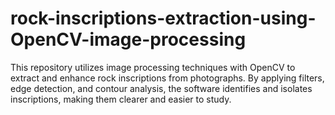 # rock-inscriptions-extraction-using-OpenCV-image-processing
This repository utilizes image processing techniques with OpenCV to extract and enhance rock inscriptions from photographs. By applying filters, edge detection, and contour analysis, the software identifies and isolates inscriptions, making them clearer and easier to study.
